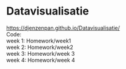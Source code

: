 # Datavisualisatie
https://djenzenpan.github.io/Datavisualisatie/ <br />
Code:  
week 1: Homework/week1  
week 2: Homework/week2<br />
week 3: Homework/week 3<br />
week 4: Homework/week 4
